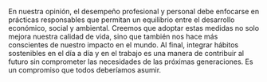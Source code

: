 En nuestra opinión, el desempeño profesional y personal debe enfocarse en prácticas responsables que permitan un equilibrio entre el desarrollo económico, social y ambiental. Creemos que adoptar estas medidas no solo mejora nuestra calidad de vida, sino que también nos hace más conscientes de nuestro impacto en el mundo. Al final, integrar hábitos sostenibles en el día a día y en el trabajo es una manera de contribuir al futuro sin comprometer las necesidades de las próximas generaciones. Es un compromiso que todos deberíamos asumir.
